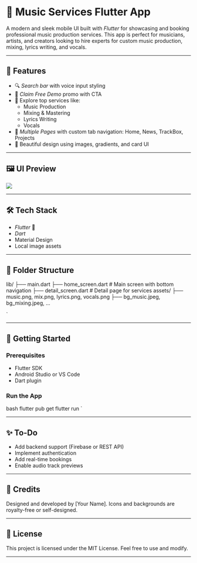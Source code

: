 # 🎵 Music Services Flutter App

A modern and sleek mobile UI built with *Flutter* for showcasing and booking professional music production services. This app is perfect for musicians, artists, and creators looking to hire experts for custom music production, mixing, lyrics writing, and vocals.

---

## 📱 Features

- 🔍 *Search bar* with voice input styling
- 🎹 *Claim Free Demo* promo with CTA
- 🎼 Explore top services like:
  - Music Production
  - Mixing & Mastering
  - Lyrics Writing
  - Vocals
- 📰 *Multiple Pages* with custom tab navigation: Home, News, TrackBox, Projects
- 🎨 Beautiful design using images, gradients, and card UI

---

## 🖼 UI Preview

<img src="https://drive.google.com/drive/folders/1qeMiIvJQXysL271lDZ48MWFgOPyASJm5">

---

## 🛠 Tech Stack

- *Flutter* 💙
- *Dart*
- Material Design
- Local image assets

---

## 📁 Folder Structure



lib/
├── main.dart
├── home\_screen.dart     # Main screen with bottom navigation
├── detail\_screen.dart   # Detail page for services
assets/
├── music.png, mix.png, lyrics.png, vocals.png
├── bg\_music.jpeg, bg\_mixing.jpeg, ...

`

---

## 🚀 Getting Started

### Prerequisites

- Flutter SDK
- Android Studio or VS Code
- Dart plugin

### Run the App

bash
flutter pub get
flutter run
`

---

## ✨ To-Do

* Add backend support (Firebase or REST API)
* Implement authentication
* Add real-time bookings
* Enable audio track previews

---

## 🙌 Credits

Designed and developed by \[Your Name].
Icons and backgrounds are royalty-free or self-designed.

---

## 📜 License

This project is licensed under the MIT License. Feel free to use and modify.

---
